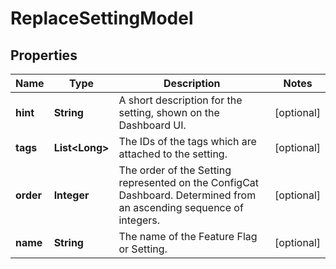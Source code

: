

# ReplaceSettingModel


## Properties

| Name | Type | Description | Notes |
|------------ | ------------- | ------------- | -------------|
|**hint** | **String** | A short description for the setting, shown on the Dashboard UI. |  [optional] |
|**tags** | **List&lt;Long&gt;** | The IDs of the tags which are attached to the setting. |  [optional] |
|**order** | **Integer** | The order of the Setting represented on the ConfigCat Dashboard. Determined from an ascending sequence of integers. |  [optional] |
|**name** | **String** | The name of the Feature Flag or Setting. |  [optional] |



